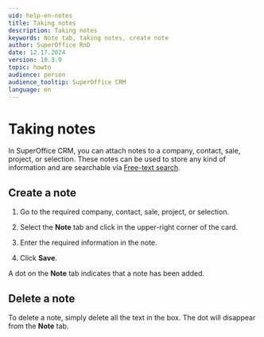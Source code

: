 ```yaml
---
uid: help-en-notes
title: Taking notes
description: Taking notes
keywords: Note tab, taking notes, create note
author: SuperOffice RnD
date: 12.17.2024
version: 10.3.9
topic: howto
audience: person
audience_tooltip: SuperOffice CRM
language: en
---
```


# Taking notes

In SuperOffice CRM, you can attach notes to a company, contact, sale, project, or selection. These notes can be used to store any kind of information and are searchable via [Free-text search][1].

## Create a note

1. Go to the required company, contact, sale, project, or selection.

1. Select the **Note** tab and click <i class="ph ph-pencil-simple" aria-label="Edit"></i> in the upper-right corner of the card.

1. Enter the required information in the note.

1. Click **Save**.

A dot on the **Note** tab indicates that a note has been added.

## Delete a note

To delete a note, simply delete all the text in the box. The dot will disappear from the **Note** tab.

<!-- Referenced links -->
[1]: ../../search-options/learn/freetext-search.md
